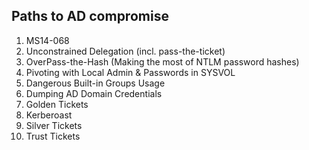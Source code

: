 ## Paths to AD compromise

1. MS14-068
2. Unconstrained Delegation \(incl. pass-the-ticket\)
3. OverPass-the-Hash \(Making the most of NTLM password hashes\)
4. Pivoting with Local Admin & Passwords in SYSVOL
5. Dangerous Built-in Groups Usage
6. Dumping AD Domain Credentials
7. Golden Tickets
8. Kerberoast
9. Silver Tickets
10. Trust Tickets





